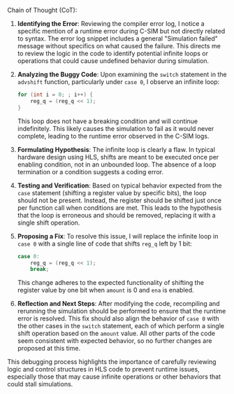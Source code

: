 Chain of Thought (CoT):

1. **Identifying the Error**:
   Reviewing the compiler error log, I notice a specific mention of a runtime error during C-SIM but not directly related to syntax. The error log snippet includes a general "Simulation failed" message without specifics on what caused the failure. This directs me to review the logic in the code to identify potential infinite loops or operations that could cause undefined behavior during simulation.

2. **Analyzing the Buggy Code**:
   Upon examining the `switch` statement in the `advshift` function, particularly under `case 0`, I observe an infinite loop:

   ```cpp
   for (int i = 0; ; i++) { 
       reg_q = (reg_q << 1);
   }
   ```

   This loop does not have a breaking condition and will continue indefinitely. This likely causes the simulation to fail as it would never complete, leading to the runtime error observed in the C-SIM logs.

3. **Formulating Hypothesis**:
   The infinite loop is clearly a flaw. In typical hardware design using HLS, shifts are meant to be executed once per enabling condition, not in an unbounded loop. The absence of a loop termination or a condition suggests a coding error.

4. **Testing and Verification**:
   Based on typical behavior expected from the `case` statement (shifting a register value by specific bits), the loop should not be present. Instead, the register should be shifted just once per function call when conditions are met. This leads to the hypothesis that the loop is erroneous and should be removed, replacing it with a single shift operation.

5. **Proposing a Fix**:
   To resolve this issue, I will replace the infinite loop in `case 0` with a single line of code that shifts `reg_q` left by 1 bit:

   ```cpp
   case 0:
       reg_q = (reg_q << 1);
       break;
   ```

   This change adheres to the expected functionality of shifting the register value by one bit when `amount` is 0 and `ena` is enabled.

6. **Reflection and Next Steps**:
   After modifying the code, recompiling and rerunning the simulation should be performed to ensure that the runtime error is resolved. This fix should also align the behavior of `case 0` with the other cases in the `switch` statement, each of which perform a single shift operation based on the `amount` value. All other parts of the code seem consistent with expected behavior, so no further changes are proposed at this time.

This debugging process highlights the importance of carefully reviewing logic and control structures in HLS code to prevent runtime issues, especially those that may cause infinite operations or other behaviors that could stall simulations.